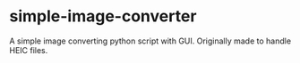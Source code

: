 # simple-image-converter
A simple image converting python script with GUI. Originally made to handle HEIC files. 
